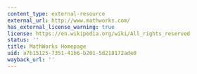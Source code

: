 ```yaml
---
content_type: external-resource
external_url: http://www.mathworks.com/
has_external_license_warning: true
license: https://en.wikipedia.org/wiki/All_rights_reserved
status: ''
title: MathWorks Homepage
uid: a7b15125-7351-41b6-b201-5d218172ade0
wayback_url: ''
---
```

